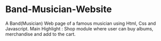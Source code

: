 # Band-Musician-Website
A Band(Musician) Web page of a famous musician using Html, Css and Javascript. Main Highlight : Shop module where user can buy albums, merchandise and add to the cart.
